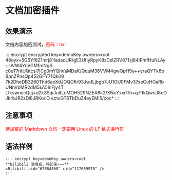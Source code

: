 # 文档加密插件

<post-meta date="2021-03-14" />

## 效果演示

文档内容加密测试，<span style="color: red">密码：hxl</span>

::: encrypt encrypted key=demoKey owners=root
48oyx+5G5Yf8Z1mrj81IadaqUR/gE3UfiyRpyK8sDzIZRV871zj84iPmfHuNLAy+slVW4YnVGMfmNgS
c0uT7ritUQtcsI7jCg0mYQhVaMDaK/QquM36VVM4gwOpH9y++yraQYTk6pBpnZPnsQp452GFY71Qk09
7k2DheDB3260Thd6aoXdJOQOflr93JwJLjbgb7JU1OU0FMv37seCuHOaRbUNnVbMR2dM5sA5InFjy4T
LfkswnccQcj+d2k3SqiJuItLcMOH529NZEA6k2/XNxYxxrTlh+q7RkQwnJ8cOJkrbJR2zDi8JRKo/iO
ectuGT6TbDuZ4eyEMi5/coc*
:::

## 注意事项

<font color="red">待加密的 Markdown 文档一定要用 Linux 的 LF 格式换行符</font>

## 语法样例

```
::: encrypt key=demoKey owners=root
**bilibili 演唱会，嗨起来~~~**
<Bilibili aid="67884868" cid="117659978" />
:::
```

